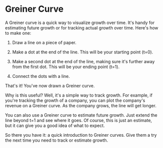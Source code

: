 # Greiner Curve

A Greiner curve is a quick way to visualize growth over time. It's handy for estimating future growth or for tracking actual growth over time. Here's how to make one:

1. Draw a line on a piece of paper.

2. Make a dot at the end of the line. This will be your starting point (t=0).

3. Make a second dot at the end of the line, making sure it's further away from the first dot. This will be your ending point (t=1).

4. Connect the dots with a line.

That's it! You've now drawn a Greiner curve.

Why is this useful? Well, it's a simple way to track growth. For example, if you're tracking the growth of a company, you can plot the company's revenue on a Greiner curve. As the company grows, the line will get longer.

You can also use a Greiner curve to estimate future growth. Just extend the line beyond t=1 and see where it goes. Of course, this is just an estimate, but it can give you a good idea of what to expect.

So there you have it: a quick introduction to Greiner curves. Give them a try the next time you need to track or estimate growth.

